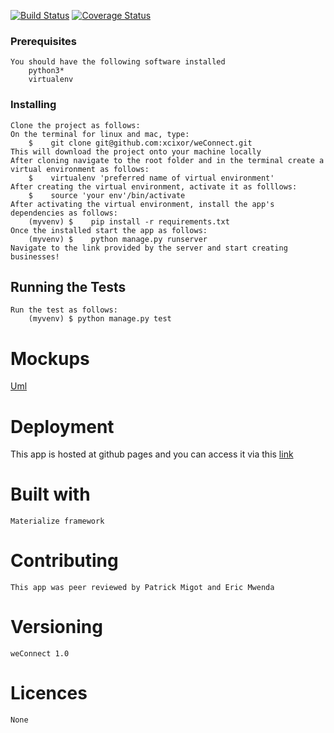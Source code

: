 [![Build Status](https://travis-ci.org/xcixor/weConnect.svg?branch=master)](https://travis-ci.org/xcixor/weConnect)
[![Coverage Status](https://coveralls.io/repos/github/xcixor/weConnect/badge.svg?branch=master)](https://coveralls.io/github/xcixor/weConnect?branch=master)

### Prerequisites
    You should have the following software installed
        python3*
        virtualenv
### Installing
    Clone the project as follows:
    On the terminal for linux and mac, type: 
        $    git clone git@github.com:xcixor/weConnect.git
    This will download the project onto your machine locally
    After cloning navigate to the root folder and in the terminal create a virtual environment as follows:
        $    virtualenv 'preferred name of virtual environment'
    After creating the virtual environment, activate it as folllows:
        $    source 'your env'/bin/activate
    After activating the virtual environment, install the app's dependencies as follows:
        (myvenv) $    pip install -r requirements.txt
    Once the installed start the app as follows:
        (myvenv) $    python manage.py runserver
    Navigate to the link provided by the server and start creating businesses!

## Running the Tests
    Run the test as follows:
        (myvenv) $ python manage.py test

# Mockups
[Uml](/designs/uml.png)

# Deployment
This app is hosted at github pages and you can access it
via this [link](https://xcixor.github.io/weConnect/)

# Built with
    Materialize framework 

# Contributing
    This app was peer reviewed by Patrick Migot and Eric Mwenda

# Versioning
    weConnect 1.0

# Licences
    None

